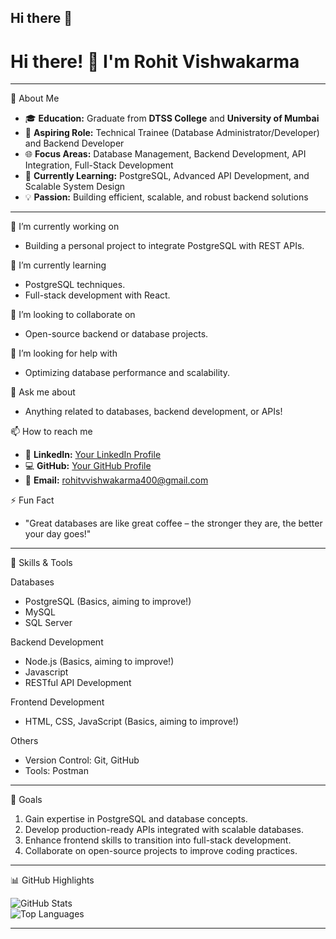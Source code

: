 ## Hi there 👋

<!--
**Rohitvish04/Rohitvish04** is a ✨ _special_ ✨ repository because its `README.md` (this file) appears on your GitHub profile.

Here are some ideas to get you started:

- 🔭 I’m currently working on ...
- 🌱 I’m currently learning ...
- 👯 I’m looking to collaborate on ...
- 🤔 I’m looking for help with ...
- 💬 Ask me about ...
- 📫 How to reach me: ...
- 😄 Pronouns: ...
- ⚡ Fun fact: ...
-->

# Hi there! 👋 I'm Rohit Vishwakarma

---

🌟 About Me

- 🎓 **Education:** Graduate from **DTSS College** and **University of Mumbai**  
- 💼 **Aspiring Role:** Technical Trainee (Database Administrator/Developer) and Backend Developer  
- 🌐 **Focus Areas:** Database Management, Backend Development, API Integration, Full-Stack Development  
- 📖 **Currently Learning:** PostgreSQL, Advanced API Development, and Scalable System Design  
- 💡 **Passion:** Building efficient, scalable, and robust backend solutions

---

🔭 I’m currently working on
- Building a personal project to integrate PostgreSQL with REST APIs.

🌱 I’m currently learning
- PostgreSQL techniques.
- Full-stack development with React.

👯 I’m looking to collaborate on
- Open-source backend or database projects.

🤔 I’m looking for help with
- Optimizing database performance and scalability.

💬 Ask me about
- Anything related to databases, backend development, or APIs!

📫 How to reach me
- 💼 **LinkedIn:** [Your LinkedIn Profile](https://www.linkedin.com/in/rohitvvishwakarma/)  
- 💻 **GitHub:** [Your GitHub Profile](https://github.com/Rohitvish04)  
- 📧 **Email:** rohitvvishwakarma400@gmail.com

⚡ Fun Fact
- "Great databases are like great coffee – the stronger they are, the better your day goes!"

---

🔧 Skills & Tools

Databases
- PostgreSQL (Basics, aiming to improve!)
- MySQL
- SQL Server

Backend Development
- Node.js  (Basics, aiming to improve!)
- Javascript 
- RESTful API Development

 Frontend Development
- HTML, CSS, JavaScript (Basics, aiming to improve!)

Others
- Version Control: Git, GitHub
- Tools: Postman

---
 🚀 Goals

1. Gain expertise in PostgreSQL and database concepts.
2. Develop production-ready APIs integrated with scalable databases.
3. Enhance frontend skills to transition into full-stack development.
4. Collaborate on open-source projects to improve coding practices.

---

 📊 GitHub Highlights

![GitHub Stats](https://github-readme-stats.vercel.app/api?username=Rohitvish04&show_icons=true&theme=radical)  
![Top Languages](https://github-readme-stats.vercel.app/api/top-langs/?username=Rohitvish04&layout=compact&theme=radical)

---

